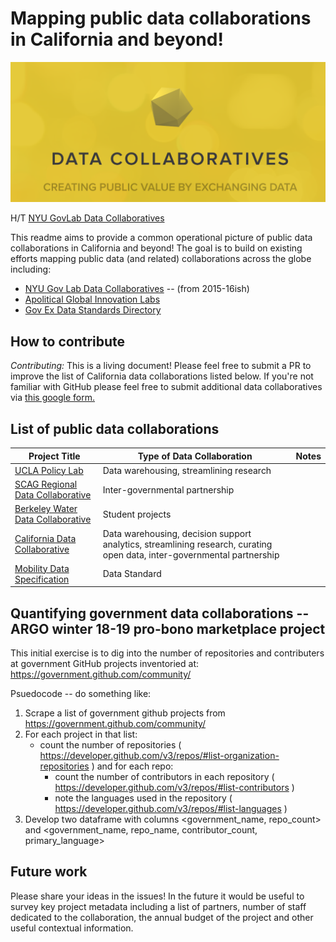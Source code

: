 # Mapping public data collaborations in California and beyond!

![Data Collabs](../images/data_collabs.png)

H/T [NYU GovLab Data Collaboratives](http://datacollaboratives.org/)

This readme aims to provide a common operational picture of public data collaborations in California and beyond! The goal is to build on existing efforts mapping public data (and related) collaborations across the globe including:

- [NYU Gov Lab Data Collaboratives](http://datacollaboratives.org) -- (from 2015-16ish)
- [Apolitical Global Innovation Labs](https://apolitical.co/government-innovation-lab-directory/)
- [Gov Ex Data Standards Directory](http://datastandards.directory/)

## How to contribute 

*Contributing:* This is a living document! Please feel free to submit a PR to improve the list of California data collaborations listed below. If you're not familiar with GitHub please feel free to submit additional data collaboratives via [this google form.](https://docs.google.com/forms/d/e/1FAIpQLSft6Y9cwcgLRAHCzCgHRJrABGoDq5JbRl-BDctjuy5JwtEL-Q/viewform?usp=sf_link)

## List of public data collaborations

| Project Title                     | Type of Data Collaboration | Notes |
|-----------------------------------|----------------------------|-------|
| [UCLA Policy Lab](https://www.capolicylab.org/) | Data warehousing, streamlining research |       |
| [SCAG Regional Data Collaborative](https://datadonuts.la/event/data-donuts-12.html)  | Inter-governmental partnership |       |
| [Berkeley Water Data Collaborative](https://data.berkeley.edu/news/data-collaboratives-moving-knowledge-action) | Student projects |       |
| [California Data Collaborative](http://californiadatacollaborative.org) | Data warehousing, decision support analytics, streamlining research, curating open data, inter-governmental partnership |       |
| [Mobility Data Specification](https://github.com/CityOfLosAngeles/mobility-data-specification) | Data Standard |       |

## Quantifying government data collaborations -- ARGO winter 18-19 pro-bono marketplace project

This initial exercise is to dig into the number of repositories and contributers at government GitHub projects inventoried at: https://government.github.com/community/

Psuedocode -- do something like:

1. Scrape a list of government github projects from https://government.github.com/community/
2. For each project in that list: 
	- count the number of repositories ( https://developer.github.com/v3/repos/#list-organization-repositories ) and for each repo:
		- count the number of contributors in each repository ( https://developer.github.com/v3/repos/#list-contributors )
		- note the languages used in the repository ( https://developer.github.com/v3/repos/#list-languages )
3. Develop two dataframe with columns <government_name, repo_count> and <government_name, repo_name, contributor_count, primary_language>

## Future work 

Please share your ideas in the issues! In the future it would be useful to survey key project metadata including a list of partners, number of staff dedicated to the collaboration, the annual budget of the project and other useful contextual information. 